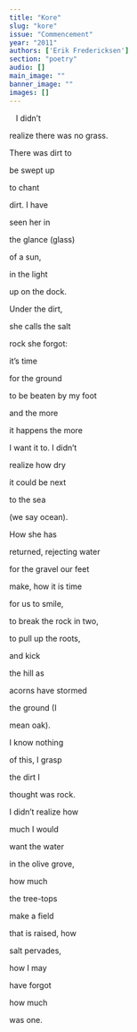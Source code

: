 ```yaml
---
title: "Kore"
slug: "kore"
issue: "Commencement"
year: "2011"
authors: ['Erik Fredericksen']
section: "poetry"
audio: []
main_image: ""
banner_image: ""
images: []
---
```

   I didn’t

 realize there was no grass.

 There was dirt to

 be swept up

 to chant 

 dirt. I have

 seen her in

 the glance (glass)

 of a sun,

 in the light

 up on the dock.

 Under the dirt,

 she calls the salt

 rock she forgot:

 it’s time

 for the ground

 to be beaten by my foot

 and the more

 it happens the more

 I want it to. I didn’t

 realize how dry

 it could be next 

 to the sea

 (we say ocean).

 How she has

 returned, rejecting water

 for the gravel our feet

 make, how it is time

 for us to smile,

 to break the rock in two,

 to pull up the roots,

 and kick

 the hill as

 acorns have stormed

 the ground (I

 mean oak).

I know nothing

of this, I grasp

the dirt I

thought was rock.

I didn’t realize how

much I would

want the water

in the olive grove,

how much

the tree-tops

make a field

that is raised, how

salt pervades,

how I may

have forgot

how much

was one.

 


